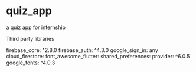 # quiz_app

a quiz app for internship

Third party libraries

firebase_core: ^2.8.0
firebase_auth: ^4.3.0
google_sign_in: any
cloud_firestore:
font_awesome_flutter:
shared_preferences:
provider: ^6.0.5
google_fonts: ^4.0.3

